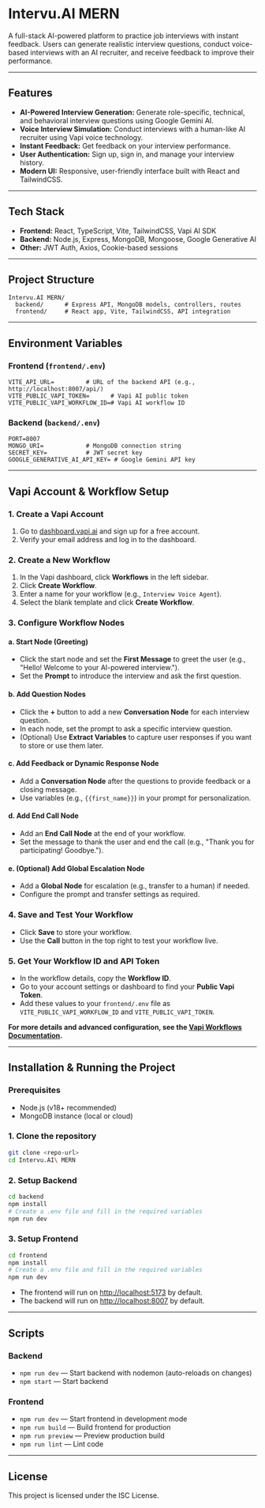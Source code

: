# Intervu.AI MERN

A full-stack AI-powered platform to practice job interviews with instant feedback. Users can generate realistic interview questions, conduct voice-based interviews with an AI recruiter, and receive feedback to improve their performance.

---

## Features

- **AI-Powered Interview Generation:** Generate role-specific, technical, and behavioral interview questions using Google Gemini AI.
- **Voice Interview Simulation:** Conduct interviews with a human-like AI recruiter using Vapi voice technology.
- **Instant Feedback:** Get feedback on your interview performance.
- **User Authentication:** Sign up, sign in, and manage your interview history.
- **Modern UI:** Responsive, user-friendly interface built with React and TailwindCSS.

---

## Tech Stack

- **Frontend:** React, TypeScript, Vite, TailwindCSS, Vapi AI SDK
- **Backend:** Node.js, Express, MongoDB, Mongoose, Google Generative AI
- **Other:** JWT Auth, Axios, Cookie-based sessions

---

## Project Structure

```
Intervu.AI MERN/
  backend/      # Express API, MongoDB models, controllers, routes
  frontend/     # React app, Vite, TailwindCSS, API integration
```

---

## Environment Variables

### Frontend (`frontend/.env`)
```
VITE_API_URL=         # URL of the backend API (e.g., http://localhost:8007/api/)
VITE_PUBLIC_VAPI_TOKEN=      # Vapi AI public token
VITE_PUBLIC_VAPI_WORKFLOW_ID=# Vapi AI workflow ID
```

### Backend (`backend/.env`)
```
PORT=8007
MONGO_URI=            # MongoDB connection string
SECRET_KEY=           # JWT secret key
GOOGLE_GENERATIVE_AI_API_KEY= # Google Gemini API key
```

---

## Vapi Account & Workflow Setup

### 1. Create a Vapi Account

1. Go to [dashboard.vapi.ai](https://dashboard.vapi.ai) and sign up for a free account.
2. Verify your email address and log in to the dashboard.

### 2. Create a New Workflow

1. In the Vapi dashboard, click **Workflows** in the left sidebar.
2. Click **Create Workflow**.
3. Enter a name for your workflow (e.g., `Interview Voice Agent`).
4. Select the blank template and click **Create Workflow**.

### 3. Configure Workflow Nodes

#### a. Start Node (Greeting)
- Click the start node and set the **First Message** to greet the user (e.g., "Hello! Welcome to your AI-powered interview.").
- Set the **Prompt** to introduce the interview and ask the first question.

#### b. Add Question Nodes
- Click the **+** button to add a new **Conversation Node** for each interview question.
- In each node, set the prompt to ask a specific interview question.
- (Optional) Use **Extract Variables** to capture user responses if you want to store or use them later.

#### c. Add Feedback or Dynamic Response Node
- Add a **Conversation Node** after the questions to provide feedback or a closing message.
- Use variables (e.g., `{{first_name}}`) in your prompt for personalization.

#### d. Add End Call Node
- Add an **End Call Node** at the end of your workflow.
- Set the message to thank the user and end the call (e.g., "Thank you for participating! Goodbye.").

#### e. (Optional) Add Global Escalation Node
- Add a **Global Node** for escalation (e.g., transfer to a human) if needed.
- Configure the prompt and transfer settings as required.

### 4. Save and Test Your Workflow

- Click **Save** to store your workflow.
- Use the **Call** button in the top right to test your workflow live.

### 5. Get Your Workflow ID and API Token

- In the workflow details, copy the **Workflow ID**.
- Go to your account settings or dashboard to find your **Public Vapi Token**.
- Add these values to your `frontend/.env` file as `VITE_PUBLIC_VAPI_WORKFLOW_ID` and `VITE_PUBLIC_VAPI_TOKEN`.

**For more details and advanced configuration, see the [Vapi Workflows Documentation](https://docs.vapi.ai/workflows).**

---

## Installation & Running the Project

### Prerequisites

- Node.js (v18+ recommended)
- MongoDB instance (local or cloud)

### 1. Clone the repository

```bash
git clone <repo-url>
cd Intervu.AI\ MERN
```

### 2. Setup Backend

```bash
cd backend
npm install
# Create a .env file and fill in the required variables
npm run dev
```

### 3. Setup Frontend

```bash
cd frontend
npm install
# Create a .env file and fill in the required variables
npm run dev
```

- The frontend will run on [http://localhost:5173](http://localhost:5173) by default.
- The backend will run on [http://localhost:8007](http://localhost:8007) by default.

---

## Scripts

### Backend

- `npm run dev` — Start backend with nodemon (auto-reloads on changes)
- `npm start` — Start backend

### Frontend

- `npm run dev` — Start frontend in development mode
- `npm run build` — Build frontend for production
- `npm run preview` — Preview production build
- `npm run lint` — Lint code

---

## License

This project is licensed under the ISC License. 